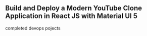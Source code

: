 ## Build and Deploy a Modern YouTube Clone Application in React JS with Material UI 5
completed devops pojects

